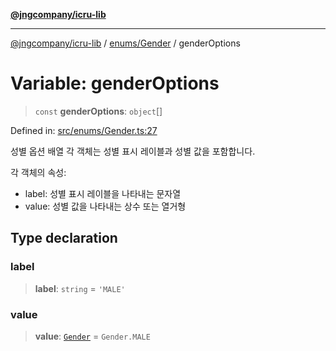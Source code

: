 [**@jngcompany/icru-lib**](../../../README.md)

***

[@jngcompany/icru-lib](../../../README.md) / [enums/Gender](../README.md) / genderOptions

# Variable: genderOptions

> `const` **genderOptions**: `object`[]

Defined in: [src/enums/Gender.ts:27](https://github.com/jngcompany/icru-lib/blob/d3a4d9c24074b22f396121b6f6d7c5106c66ae75/src/enums/Gender.ts#L27)

성별 옵션 배열
각 객체는 성별 표시 레이블과 성별 값을 포함합니다.

각 객체의 속성:
- label: 성별 표시 레이블을 나타내는 문자열
- value: 성별 값을 나타내는 상수 또는 열거형

## Type declaration

### label

> **label**: `string` = `'MALE'`

### value

> **value**: [`Gender`](../enumerations/Gender.md) = `Gender.MALE`
